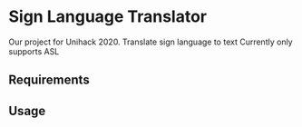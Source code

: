 # Sign Language Translator
Our project for Unihack 2020.
Translate sign language to text
Currently only supports ASL

## Requirements

## Usage
